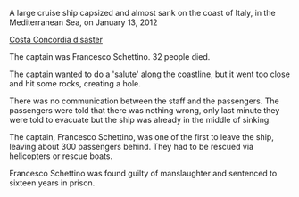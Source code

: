 A large cruise ship capsized and almost sank on the coast of Italy, in the Mediterranean Sea, on January 13, 2012

[Costa Concordia disaster](https://en.wikipedia.org/wiki/Costa_Concordia_disaster)

The captain was Francesco Schettino. 32 people died.

The captain wanted to do a 'salute' along the coastline, but it went too close and hit some rocks, creating a hole. 

There was no communication between the staff and the passengers. The passengers were told that there was nothing wrong, only last minute they were told to evacuate but the ship was already in the middle of sinking. 

The captain, Francesco Schettino, was one of the first to leave the ship, leaving about 300 passengers behind. They had to be rescued via helicopters or rescue boats. 

Francesco Schettino was found guilty of manslaughter and sentenced to sixteen years in prison.